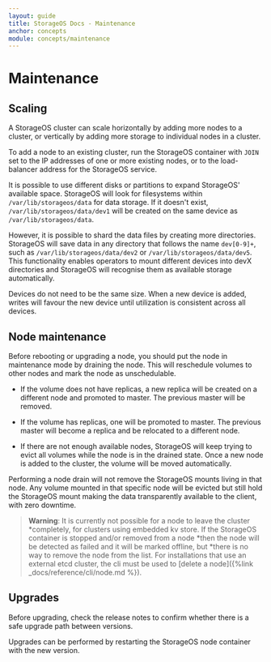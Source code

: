 ```yaml
---
layout: guide
title: StorageOS Docs - Maintenance
anchor: concepts
module: concepts/maintenance
---
```


# Maintenance

## Scaling

A StorageOS cluster can scale horizontally by adding more nodes to a
cluster, or vertically by adding more storage to individual nodes in a cluster.

To add a node to an existing cluster, run the StorageOS container with `JOIN`
set to the IP addresses of one or more existing nodes, or to the load-balancer
address for the StorageOS service.

It is possible to use different disks or partitions to expand StorageOS'
available space. StorageOS will look for filesystems within
`/var/lib/storageos/data` for data storage. If it doesn't exist,
`/var/lib/storageos/data/dev1` will be created on the same device as
`/var/lib/storageos/data`.

However, it is possible to shard the data files by creating more directories.
StorageOS will save data in any directory that follows the name `dev[0-9]+`,
such as `/var/lib/storageos/data/dev2` or `/var/lib/storageos/data/dev5`. This
functionality enables operators to mount different devices into devX directories
and StorageOS will recognise them as available storage automatically.

Devices do not need to be the same size. When a new device is added, writes will
favour the new device until utilization is consistent across all devices.

## Node maintenance

Before rebooting or upgrading a node, you should put the node in maintenance
mode by draining the node. This will reschedule volumes to other nodes and
mark the node as unschedulable.

* If the volume does not have replicas, a new replica will be created on a
different node and promoted to master. The previous master will be removed.

* If the volume has replicas, one will be promoted to master. The previous master
will become a replica and be relocated to a different node.

* If there are not enough available nodes, StorageOS will keep trying to evict all
volumes while the node is in the drained state. Once a new node is added to the
cluster, the volume will be moved automatically.

Performing a node drain will not remove the StorageOS mounts living in that
node. Any volume mounted in that specific node will be evicted but still hold
the StorageOS mount making the data transparently available to the client, with
zero downtime.

>**Warning**:  It is currently not possible for a node to leave the cluster
*completely, for clusters using embedded kv store. If the StorageOS container is
stopped and/or removed from a node *then the node will be detected as failed and
it will be marked offline, but *there is no way to remove the node from the list.
For installations that use an external etcd cluster, the cli must be used to
[delete a node]({%link _docs/reference/cli/node.md %}).

## Upgrades

Before upgrading, check the release notes to confirm whether there is a safe
upgrade path between versions.

Upgrades can be performed by restarting the StorageOS node container with the
new version.
